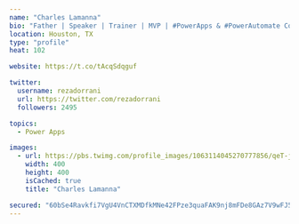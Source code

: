 ```yaml
---
name: "Charles Lamanna"
bio: "Father | Speaker | Trainer | MVP | #PowerApps & #PowerAutomate Community Super User | YouTuber Right-pointing triangle http://youtube.com/c/rezadorrani | Learn - Share - Clockwise rightwards and leftwards open circle arrows"
location: Houston, TX
type: "profile"
heat: 102

website: https://t.co/tAcqSdqguf

twitter:
  username: rezadorrani
  url: https://twitter.com/rezadorrani
  followers: 2495

topics:
  - Power Apps

images:
  - url: https://pbs.twimg.com/profile_images/1063114045270777856/qeT-jpWr_400x400.jpg
    width: 400
    height: 400
    isCached: true
    title: "Charles Lamanna"

secured: "60bSe4Ravkfi7VgU4VnCTXMDfkMNe42FPze3quaFAK9nj8mFDe8GAz7V9wFJ5hisb4h9m0FdxB3PCfGOfKoBN8QuNpoAbdN8RaKdJ5hJYyyj8G1ax/RG53dPJlALjwwAVK2cLRRlA71OY3RRxs9E4NeHMRRklZw4TzohkrI+Gwt49auxWYQIgyCHPiOSh0GoU4kKKSF0bYZd9QUAA2cn127URtPkgW8eCwV49xL1xRmHfvvkScftdvbYphk31BYdBT22kpXklX3Muj5Fsoyv6Oyu8jVDCd3WkECszYvPO/LoLDdN50kmbTb2nLkItomYswr+XU95CE8RWk41qnofcYynVllg0lZDV+sP/YfQeh/YI7E+cENYuFr7w5WjPcnA+GvOcKHOC64lBs40SZSG7KB3DfSvf9hwwgLk7vTBgM8=;EHHaINGk4tmsn2p1/Rp4uQ=="
---
```


